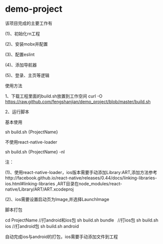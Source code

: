 # demo-project


该项目完成的主要工作有

(1)、初始化rn工程

(2)、安装mobx并配置

(3)、配置eslint

(4)、添加导航器

(5)、登录、主页等逻辑


使用方法

1、下载工程里面的build.sh放置到工作空间
curl -O https://raw.github.com/fengshanjian/demo_project/blob/master/build.sh

2、运行脚本


基本使用

sh build.sh {ProjectName}


不使用react-native-loader

sh build.sh {ProjectName} -nl


注：

(1)、使用react-native-loader，ios版本需要手动添加Library:ART,添加方法参考http://facebook.github.io/react-native/releases/0.44/docs/linking-libraries-ios.html#linking-libraries  ,ART目录在node_modules/react-native/Library/ART/ART.xcodeproj

(2)、ios需要设置启动页为Image,并选择LaunchImage


脚本打包

cd ProjectName
//打android和ios包
sh build.sh bundle  
//打ios包
sh build.sh ios
//打android包
sh build.sh android

自动完成ios与android的打包，ios需要手动添加文件到工程
